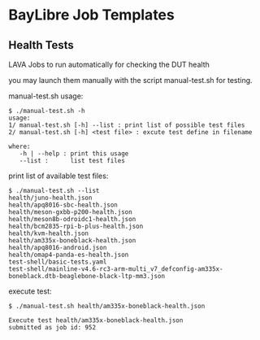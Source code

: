 # BayLibre Job Templates #

## Health Tests ##

LAVA Jobs to run automatically for checking the DUT health

you may launch them manually with the script manual-test.sh for testing.


manual-test.sh usage:
```
$ ./manual-test.sh -h
usage:
1/ manual-test.sh [-h] --list : print list of possible test files
2/ manual-test.sh [-h] <test file> : excute test define in filename

where:
   -h | --help : print this usage
   --list :      list test files
```

print list of available test files:
```
$ ./manual-test.sh --list
health/juno-health.json
health/apq8016-sbc-health.json
health/meson-gxbb-p200-health.json
health/meson8b-odroidc1-health.json
health/bcm2835-rpi-b-plus-health.json
health/kvm-health.json
health/am335x-boneblack-health.json
health/apq8016-android.json
health/omap4-panda-es-health.json
test-shell/basic-tests.yaml
test-shell/mainline-v4.6-rc3-arm-multi_v7_defconfig-am335x-boneblack.dtb-beaglebone-black-ltp-mm3.json
```

execute test:
```
$ ./manual-test.sh health/am335x-boneblack-health.json

Execute test health/am335x-boneblack-health.json
submitted as job id: 952
```


